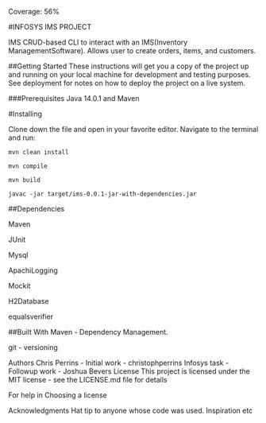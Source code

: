 Coverage: 56%


#INFOSYS IMS PROJECT

IMS CRUD-based CLI to interact with an IMS(Inventory ManagementSoftware). Allows
user to create orders, items, and customers.

##Getting Started
These instructions will get you a copy of the project up and running on your local machine for development and testing purposes. See deployment for notes on how to deploy the project on a live system.

###Prerequisites
Java 14.0.1 and Maven

#Installing

Clone down the file and open in your favorite editor. Navigate to the terminal and run:

```mvn clean install```

```mvn compile```

```mvn build```

`javac -jar target/ims-0.0.1-jar-with-dependencies.jar`

##Dependencies

Maven

JUnit

Mysql

ApachiLogging

Mockit

H2Database

equalsverifier

##Built With
Maven - Dependency Management.

git - versioning

Authors
Chris Perrins - Initial work - christophperrins
Infosys task - Followup work - Joshua Bevers
License
This project is licensed under the MIT license - see the LICENSE.md file for details

For help in Choosing a license

Acknowledgments
Hat tip to anyone whose code was used.
Inspiration
etc
